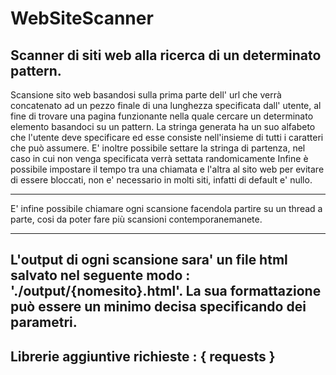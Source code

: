 # WebSiteScanner
Scanner di siti web alla ricerca di un determinato pattern.
-----------------------------------------------------------

Scansione sito web basandosi sulla prima parte dell' url che verrà concatenato ad un pezzo finale di una lunghezza specificata dall' utente, al fine di trovare una pagina funzionante nella quale cercare un determinato elemento basandoci su un pattern.
La stringa generata ha un suo alfabeto che l'utente deve specificare ed esse consiste nell'insieme di tutti i caratteri che può assumere.
E' inoltre possibile settare la stringa di partenza, nel caso in cui non venga specificata verrà settata randomicamente
Infine è possibile impostare il tempo tra una chiamata e l'altra al sito web per evitare di essere bloccati, non e' necessario in molti siti, 
infatti di default e' nullo.

---------------------------------------------------------
E' infine possibile chiamare ogni scansione facendola partire su un thread a parte, cosi da poter fare più scansioni contemporanemanete.

----------------------------------------------------------
L'output di ogni scansione sara' un file html salvato nel seguente modo : './output/{nomesito}.html'. La sua formattazione può essere un minimo decisa specificando dei parametri.
-----------------------------------------------------------
Librerie aggiuntive richieste : { requests }
-----------------------------------------------------------
